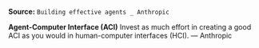 **Source:** `Building effective agents _ Anthropic`

**Agent-Computer Interface (ACI)**
Invest as much effort in creating a good ACI as you would in human-computer interfaces (HCI). — Anthropic

